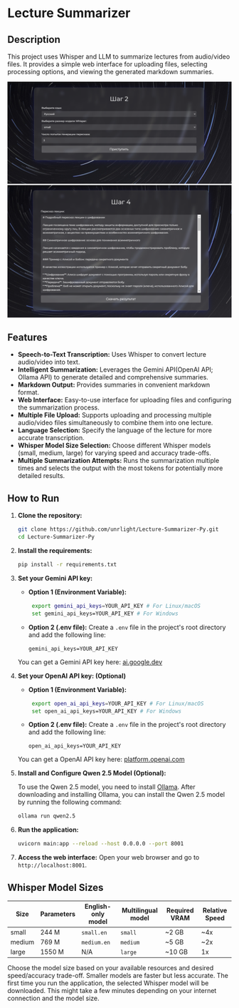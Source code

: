 # Lecture Summarizer

## Description

This project uses Whisper and LLM to summarize lectures from audio/video files. It provides a simple web interface for uploading files, selecting processing options, and viewing the generated markdown summaries.

![image](images/image1.png)
![image](images/image2.png)

## Features

* **Speech-to-Text Transcription:**  Uses Whisper to convert lecture audio/video into text.
* **Intelligent Summarization:** Leverages the Gemini API(OpenAI API; Ollama API) to generate detailed and comprehensive summaries.
* **Markdown Output:**  Provides summaries in convenient markdown format.
* **Web Interface:** Easy-to-use interface for uploading files and configuring the summarization process.
* **Multiple File Upload:** Supports uploading and processing multiple audio/video files simultaneously to combine them into one lecture.
* **Language Selection:**  Specify the language of the lecture for more accurate transcription.
* **Whisper Model Size Selection:** Choose different Whisper models (small, medium, large) for varying speed and accuracy trade-offs.
* **Multiple Summarization Attempts:**  Runs the summarization multiple times and selects the output with the most tokens for potentially more detailed results.

## How to Run

1. **Clone the repository:**

   ```bash
   git clone https://github.com/unrlight/Lecture-Summarizer-Py.git
   cd Lecture-Summarizer-Py
   ```

2. **Install the requirements:**

   ```bash
   pip install -r requirements.txt
   ```

3. **Set your Gemini API key:**

    * **Option 1 (Environment Variable):**
      ```bash
       export gemini_api_keys=YOUR_API_KEY # For Linux/macOS
       set gemini_api_keys=YOUR_API_KEY # For Windows
       ```

    * **Option 2 (.env file):**
        Create a `.env` file in the project's root directory and add the following line:
        ```
        gemini_api_keys=YOUR_API_KEY
        ```
    You can get a Gemini API key here: [ai.google.dev](https://ai.google.dev/gemini-api/docs/api-key)

3. **Set your OpenAI API key: (Optional)**

    * **Option 1 (Environment Variable):**
      ```bash
       export open_ai_api_keys=YOUR_API_KEY # For Linux/macOS
       set open_ai_api_keys=YOUR_API_KEY # For Windows
       ```

    * **Option 2 (.env file):**
        Create a `.env` file in the project's root directory and add the following line:
        ```
        open_ai_api_keys=YOUR_API_KEY
        ```
    You can get a OpenAI API key here: [platform.openai.com](https://platform.openai.com/api-keys)

5. **Install and Configure Qwen 2.5 Model (Optional):**

    To use the Qwen 2.5 model, you need to install [Ollama](https://ollama.com/download). After downloading and installing Ollama, you can install the Qwen 2.5 model by running the following command:

    ```bash
    ollama run qwen2.5
    ```

6. **Run the application:**
   ```bash
   uvicorn main:app --reload --host 0.0.0.0 --port 8001
   ```

7. **Access the web interface:** Open your web browser and go to `http://localhost:8001`.

## Whisper Model Sizes


| Size   | Parameters | English-only model | Multilingual model | Required VRAM | Relative Speed |
|--------|------------|-------------------|--------------------|---------------|----------------|
| small  | 244 M      | `small.en`        | `small`           | ~2 GB         | ~4x            |
| medium | 769 M      | `medium.en`       | `medium`          | ~5 GB         | ~2x            |
| large  | 1550 M     | N/A              | `large`           | ~10 GB        | 1x             |


Choose the model size based on your available resources and desired speed/accuracy trade-off. Smaller models are faster but less accurate. The first time you run the application, the selected Whisper model will be downloaded. This might take a few minutes depending on your internet connection and the model size.
